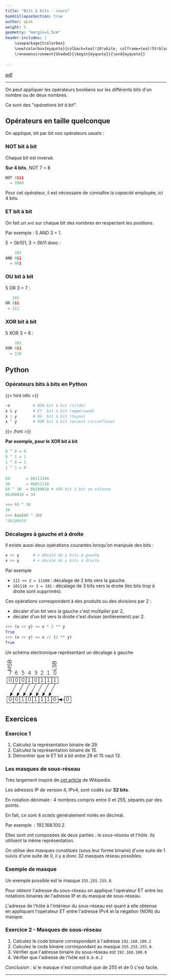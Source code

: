 ```yaml
---
title: "Bits à bits - cours"
bookCollapseSection: true
author: qkzk
weight: 5
geometry: "margin=1.5cm"
header-includes: |
    \usepackage{tcolorbox}
    \newtcolorbox{myquote}{colback=teal!10!white, colframe=teal!55!black}
    \renewenvironment{Shaded}{\begin{myquote}}{\end{myquote}}

---
```


[pdf](./bit_a_bit_cours.pdf)

---

On peut appliquer les opérateurs booléens sur les différents bits d'un nombre ou de deux nombres.

Ce sont des "_opérations bit à bit_".

## Opérateurs en taille quelconque

On applique, bit par bit nos opérateurs usuels :

### NOT bit à bit
Chaque bit est inversé.

**Sur 4 bits**, NOT 7 = 8

```python
NOT 0111
  = 1000
```

Pour cet opérateur, il est nécessaire de connaître la _capacité_ employée, ici 4 bits.

### ET bit à bit 
On fait un `and` sur chaque bit des nombres en respectant les positions.

Par exemple : 5 AND 3 = 1.

$5 = 0b101$, $3=0b11$ donc :

```python
    101
AND 011
  = 001
```

### OU bit à bit 
5 OR 3 = 7 :

```python
   101
OR 011
 = 111
```

### XOR bit à bit 
5 XOR 3 = 6 :

```python
    101
XOR 011
  = 110
```


## Python

### Opérateurs bits à bits en Python

{{< hint info >}}
```python
~x          # NON bit à bit (tilde)
x & y       # ET  bit à bit (ampersand)
x | y       # OU  bit à bit (tuyau)
x ^ y       # XOR bit à bit (accent circonflexe)
```
{{< /hint >}}

**Par exemple, pour le XOR bit à bit**

```python
0 ^ 0 = 0
0 ^ 1 = 1
1 ^ 0 = 1
1 ^ 1 = 0

60       = 0b111100
30       = 0b011110
60 ^ 30  = 0b100010 # XOR bit à bit en colonne
0b100010 = 34
```

```python
>>> 60 ^ 30
34
>>> bin(60 ^ 30)
'0b100010'
```

### Décalages à gauche et à droite

Il existe aussi deux opérations courantes lorsqu'on manipule des bits :

```python
x << y      # x décalé de y bits à gauche
x >> y      # x décalé de y bits à droite
```

Par exemple 

* `111 << 2 = 11100` : décalage de 2 bits vers la gauche.
* `101110 >> 3 = 101` : décalage de 3 bits vers la droite (les bits trop à droite sont supprimés).

Ces opérations correspondent à des produits ou des divisions par 2 :

* décaler d'un bit vers la gauche c'est multiplier par 2,
* décaler d'un bit vers la droite c'est diviser (entièrement) par 2.

```python
>>> (x << y) == x * 2 ** y
True
>>> (x >> y) == x // (2 ** y)
True
```

Un schéma electronique représentant un décalage à gauche

![Décalage à gauche](./Rotate_left_logically.png)


## Exercices 

### Exercice 1

1. Calculez la représentation binaire de 29.
2. Calculez la représentation binaire de 15.
3. Démontrer que le ET bit à bit entre 29 et 15 vaut 13.


### Les masques de sous-réseau

Très largement inspiré de
[cet article](http://fr.wikipedia.org/wiki/Sous-r%C3%A9seau#Masque_de_sous-r.C3.A9seau) de Wikipedia.


Les adresses IP de version 4, IPv4, sont codés sur **32 bits**.

En notation décimale : 4 nombres compris entre 0 et 255, séparés par des points.

En fait, ce sont 4 _octets_ généralement notés en décimal.

Par exemple  : 192.168.100.2.

Elles sont ont composées de deux parties : le *sous-réseau* et l'*hôte*.
Ils utilisent la même représentation.

On utilise des masques constitués (sous leur forme binaire) d'une suite
de 1 suivis d'une suite de 0, il y a donc 32 masques réseau possibles.

### Exemple de masque

Un exemple possible est le masque `255.255.255.0`.

Pour obtenir l'adresse du sous-réseau on applique l'opérateur ET entre les notations binaires de l'adresse IP et du masque de sous-réseau.

L'adresse de l'hôte à l'intérieur du sous-réseau est quant à elle obtenue
en appliquant l'opérateur ET entre l'adresse IPv4 et la négation (NON)
du masque.

### Exercice 2 - Masques de sous-réseau

1.  Calculez le code binaire correspondant à l'adresse `192.168.100.2`
2.  Calculez le code binaire correspondant au masque `255.255.255.0`.
3.  Vérifier que l'adresse binaire du sous-réseau est `192.168.100.0`
4.  Vérifier que l'adresse de l'hôte est `0.0.0.2`

_Conclusion_ : si le masque n'est constitué que de 255 et de 0 c'est facile.

---

